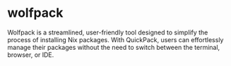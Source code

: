 # wolfpack
Wolfpack is a streamlined, user-friendly tool designed to simplify the process of installing Nix packages. With QuickPack, users can effortlessly manage their packages without the need to switch between the terminal, browser, or IDE. 
